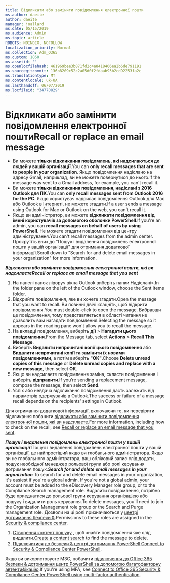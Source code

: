 ```yaml
---
title: Відкликати або замінити повідомлення електронної пошти
ms.author: daeite
author: daeite
manager: joallard
ms.date: 05/15/2019
ms.audience: Admin
ms.topic: article
ROBOTS: NOINDEX, NOFOLLOW
localization_priority: Normal
ms.collection: Adm_O365
ms.custom: 1860
ms.assetid: ''
ms.openlocfilehash: 461969bee3b871fd2c4a8418406ea2b6de791191
ms.sourcegitcommit: 136b8209c52c2a05d0f2fdaab93b2cd92253fa2c
ms.translationtype: MT
ms.contentlocale: uk-UA
ms.lasthandoff: 06/07/2019
ms.locfileid: "34770829"
---
```

# <a name="recall-or-replace-an-email-message"></a><span data-ttu-id="740a7-102">Відкликати або замінити повідомлення електронної пошти</span><span class="sxs-lookup"><span data-stu-id="740a7-102">Recall or replace an email message</span></span>

- <span data-ttu-id="740a7-103">Ви можете **тільки відкликання повідомлень, які надсилаються до людей у вашій організації**.</span><span class="sxs-lookup"><span data-stu-id="740a7-103">You can **only recall messages that are sent to people in your organization**.</span></span> <span data-ttu-id="740a7-104">Якщо повідомлення надіслано на адресу Gmail, наприклад, ви не можете повернутися до нього.</span><span class="sxs-lookup"><span data-stu-id="740a7-104">If the message was sent to a Gmail address, for example, you can't recall it.</span></span>
- <span data-ttu-id="740a7-105">Ви можете **тільки відкликання повідомлення, надіслані з 2016 Outlook для ПК**.</span><span class="sxs-lookup"><span data-stu-id="740a7-105">You can **only recall messages sent from Outlook 2016 for the PC**.</span></span> <span data-ttu-id="740a7-106">Якщо користувач надсилає повідомлення Outlook для Mac або Outlook в Інтернеті, не можете згадати.</span><span class="sxs-lookup"><span data-stu-id="740a7-106">If a user sends a message using Outlook for Mac or Outlook on the web, you can't recall it.</span></span>
- <span data-ttu-id="740a7-107">Якщо ви адміністратор, ви можете **відкликати повідомлення від імені користувачів за допомогою оболонки PowerShell**.</span><span class="sxs-lookup"><span data-stu-id="740a7-107">If you're an admin, you can **recall messages on behalf of users by using PowerShell**.</span></span> <span data-ttu-id="740a7-108">Не можете згадати повідомлення від центру адміністрування.</span><span class="sxs-lookup"><span data-stu-id="740a7-108">You can't recall messages from the admin center.</span></span> <span data-ttu-id="740a7-109">Прокрутіть вниз до "Пошук і видалення повідомлень електронної пошти у вашій організації" для отримання додаткової інформації.</span><span class="sxs-lookup"><span data-stu-id="740a7-109">Scroll down to "Search for and delete email messages in your organization" for more information.</span></span>

<span data-ttu-id="740a7-110">***Відкликати або замінити повідомлення електронної пошти, які ви надсилаєте***</span><span class="sxs-lookup"><span data-stu-id="740a7-110">***Recall or replace an email message that you sent***</span></span>
1. <span data-ttu-id="740a7-111">На панелі папок ліворуч вікна Outlook виберіть папки Надіслані».</span><span class="sxs-lookup"><span data-stu-id="740a7-111">In the folder pane on the left of the Outlook window, choose the Sent Items folder.</span></span>
2. <span data-ttu-id="740a7-112">Відкрийте повідомлення, яке ви хочете згадати.</span><span class="sxs-lookup"><span data-stu-id="740a7-112">Open the message that you want to recall.</span></span> <span data-ttu-id="740a7-113">Ви повинні двічі клацніть, щоб відкрити повідомлення.</span><span class="sxs-lookup"><span data-stu-id="740a7-113">You must double-click to open the message.</span></span> <span data-ttu-id="740a7-114">Вибравши це повідомлення, тому представляється в області читання не дозволить вам нагадати повідомлення.</span><span class="sxs-lookup"><span data-stu-id="740a7-114">Selecting the message so it appears in the reading pane won't allow you to recall the message.</span></span>
3. <span data-ttu-id="740a7-115">На вкладці повідомлення, виберіть **дії** > **Нагадати цього повідомлення**.</span><span class="sxs-lookup"><span data-stu-id="740a7-115">From the Message tab, select **Actions** > **Recall This Message**.</span></span>
4. <span data-ttu-id="740a7-116">Виберіть **Видалити непрочитані копії цього повідомлення** або **Видалити непрочитані копії та замінити їх новими повідомленнями**, а потім виберіть **"OK"**.</span><span class="sxs-lookup"><span data-stu-id="740a7-116">Choose **Delete unread copies of this message** or **Delete unread copies and replace with a new message**, then select **OK**.</span></span>
5. <span data-ttu-id="740a7-117">Якщо ви надсилаєте повідомлення заміна, скласти повідомлення і виберіть **відправити**.</span><span class="sxs-lookup"><span data-stu-id="740a7-117">If you’re sending a replacement message, compose the message, then select **Send**.</span></span>
6. <span data-ttu-id="740a7-118">Успіх або невдача відкликання повідомлення дасть залежить від параметрів одержувачів в Outlook.</span><span class="sxs-lookup"><span data-stu-id="740a7-118">The success or failure of a message recall depends on the recipients' settings in Outlook.</span></span> 

<span data-ttu-id="740a7-119">Для отримання додаткової інформації, включаючи те, як перевірити відкликання побачити [відкликати або замінити повідомлення електронної пошти, які ви надсилаєте](https://support.office.com/article/35027f88-d655-4554-b4f8-6c0729a723a0).</span><span class="sxs-lookup"><span data-stu-id="740a7-119">For more information, including how to check on the recall, see [Recall or replace an email message that you sent](https://support.office.com/article/35027f88-d655-4554-b4f8-6c0729a723a0).</span></span>

<span data-ttu-id="740a7-120">***Пошук і видалення повідомлень електронної пошти у вашій організації*** Пошук і видалення повідомлень електронної пошти у вашій організації, це найпростіший якщо ви глобального адміністратора. Якщо ви не глобального адміністратора, ваш обліковий запис слід додати, пошук необхідної менеджер рольової групи або ролі керування дотримання пошук.</span><span class="sxs-lookup"><span data-stu-id="740a7-120">***Search for and delete email messages in your organization*** To search for and delete email messages in your organization, it's easiest if you're a global admin. If you're not a global admin, your account must be added to the eDiscovery Manager role group, or to the Compliance Search management role.</span></span> <span data-ttu-id="740a7-121">Видалити повідомлення, потрібно буде приєднатися до рольової групи керування організацією або пошуку і видалити роль керування.</span><span class="sxs-lookup"><span data-stu-id="740a7-121">To delete messages, you'll need to join the Organization Management role group or the Search and Purge management role.</span></span> <span data-ttu-id="740a7-122">Дозволи на ці ролі призначаються у [центрі дотримання безпеки &](https://protection.office.com/).</span><span class="sxs-lookup"><span data-stu-id="740a7-122">Permissions to these roles are assigned in the [Security & compliance center](https://protection.office.com/).</span></span>

1. <span data-ttu-id="740a7-123">[Створення контент пошуку](https://docs.microsoft.com/office365/securitycompliance/content-search) , щоб знайти повідомлення яке слід видалити.</span><span class="sxs-lookup"><span data-stu-id="740a7-123">[Create a content search](https://docs.microsoft.com/office365/securitycompliance/content-search) to find the message to delete.</span></span>
2. <span data-ttu-id="740a7-124">[Підключитися до безпеки & центрі дотримання PowerShell](https://docs.microsoft.com/powershell/exchange/office-365-scc/connect-to-scc-powershell/connect-to-scc-powershell?view=exchange-ps).</span><span class="sxs-lookup"><span data-stu-id="740a7-124">[Connect to Security & Compliance Center PowerShell](https://docs.microsoft.com/powershell/exchange/office-365-scc/connect-to-scc-powershell/connect-to-scc-powershell?view=exchange-ps).</span></span> 

<span data-ttu-id="740a7-125">Якщо ви використовуєте МЗС, побачити [підключення до Office 365 безпеки & дотримання центр PowerShell за допомогою багатофакторну автентифікацію](https://docs.microsoft.com/powershell/exchange/office-365-scc/connect-to-scc-powershell/mfa-connect-to-scc-powershell?view=exchange-ps).</span><span class="sxs-lookup"><span data-stu-id="740a7-125">If you're using MFA, see [Connect to Office 365 Security & Compliance Center PowerShell using multi-factor authentication](https://docs.microsoft.com/powershell/exchange/office-365-scc/connect-to-scc-powershell/mfa-connect-to-scc-powershell?view=exchange-ps).</span></span> 